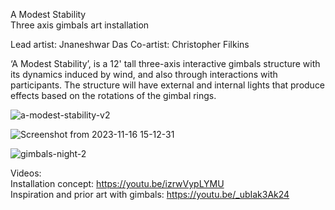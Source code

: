 A Modest Stability <br> 
Three axis gimbals art installation

Lead artist: Jnaneshwar Das 
Co-artist: Christopher Filkins 

‘A Modest Stability’, is a 12' tall three-axis interactive gimbals structure with its dynamics induced by wind, and also through interactions with participants. 
The structure will have external and internal lights that produce effects based on the rotations of the gimbal rings. 

![a-modest-stability-v2](https://github.com/darknight-007/a-modest-stability/assets/3958994/21ffcc8b-81b4-4c59-a9a4-6b0abdff452c)

![Screenshot from 2023-11-16 15-12-31](https://github.com/darknight-007/a-modest-stability/assets/3958994/bea6d74d-4bcb-4941-a746-18ecfa4f8adc)

![gimbals-night-2](https://github.com/darknight-007/a-modest-stability/assets/3958994/1c8063ce-dd26-49b6-8791-f7ac369c3ef7)

Videos: <br>
Installation concept: https://youtu.be/izrwVypLYMU <br>
Inspiration and prior art with gimbals: https://youtu.be/_ubIak3Ak24
